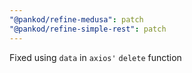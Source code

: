 ```yaml
---
"@pankod/refine-medusa": patch
"@pankod/refine-simple-rest": patch
---
```


Fixed using `data` in `axios'` `delete` function
